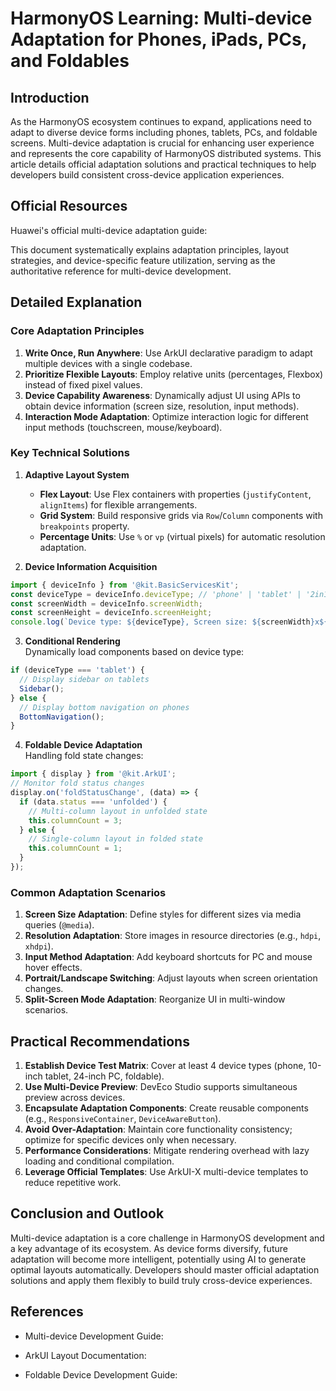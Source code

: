 # HarmonyOS Learning: Multi-device Adaptation for Phones, iPads, PCs, and Foldables

## Introduction
As the HarmonyOS ecosystem continues to expand, applications need to adapt to diverse device forms including phones, tablets, PCs, and foldable screens. Multi-device adaptation is crucial for enhancing user experience and represents the core capability of HarmonyOS distributed systems. This article details official adaptation solutions and practical techniques to help developers build consistent cross-device application experiences.

## Official Resources
Huawei's official multi-device adaptation guide:

This document systematically explains adaptation principles, layout strategies, and device-specific feature utilization, serving as the authoritative reference for multi-device development.

## Detailed Explanation
### Core Adaptation Principles
1. **Write Once, Run Anywhere**: Use ArkUI declarative paradigm to adapt multiple devices with a single codebase.
2. **Prioritize Flexible Layouts**: Employ relative units (percentages, Flexbox) instead of fixed pixel values.
3. **Device Capability Awareness**: Dynamically adjust UI using APIs to obtain device information (screen size, resolution, input methods).
4. **Interaction Mode Adaptation**: Optimize interaction logic for different input methods (touchscreen, mouse/keyboard).

### Key Technical Solutions
1. **Adaptive Layout System**
    - **Flex Layout**: Use Flex containers with properties (`justifyContent`, `alignItems`) for flexible arrangements.
    - **Grid System**: Build responsive grids via `Row`/`Column` components with `breakpoints` property.
    - **Percentage Units**: Use `%` or `vp` (virtual pixels) for automatic resolution adaptation.

2. **Device Information Acquisition**
```typescript
import { deviceInfo } from '@kit.BasicServicesKit';
const deviceType = deviceInfo.deviceType; // 'phone' | 'tablet' | '2in1'
const screenWidth = deviceInfo.screenWidth;
const screenHeight = deviceInfo.screenHeight;
console.log(`Device type: ${deviceType}, Screen size: ${screenWidth}x${screenHeight}`);
```

3. **Conditional Rendering**  
   Dynamically load components based on device type:
```typescript
if (deviceType === 'tablet') {
  // Display sidebar on tablets
  Sidebar();
} else {
  // Display bottom navigation on phones
  BottomNavigation();
}
```

4. **Foldable Device Adaptation**  
   Handling fold state changes:
```typescript
import { display } from '@kit.ArkUI';
// Monitor fold status changes
display.on('foldStatusChange', (data) => {
  if (data.status === 'unfolded') {
    // Multi-column layout in unfolded state
    this.columnCount = 3;
  } else {
    // Single-column layout in folded state
    this.columnCount = 1;
  }
});
```

### Common Adaptation Scenarios
1. **Screen Size Adaptation**: Define styles for different sizes via media queries (`@media`).
2. **Resolution Adaptation**: Store images in resource directories (e.g., `hdpi`, `xhdpi`).
3. **Input Method Adaptation**: Add keyboard shortcuts for PC and mouse hover effects.
4. **Portrait/Landscape Switching**: Adjust layouts when screen orientation changes.
5. **Split-Screen Mode Adaptation**: Reorganize UI in multi-window scenarios.

## Practical Recommendations
1. **Establish Device Test Matrix**: Cover at least 4 device types (phone, 10-inch tablet, 24-inch PC, foldable).
2. **Use Multi-Device Preview**: DevEco Studio supports simultaneous preview across devices.
3. **Encapsulate Adaptation Components**: Create reusable components (e.g., `ResponsiveContainer`, `DeviceAwareButton`).
4. **Avoid Over-Adaptation**: Maintain core functionality consistency; optimize for specific devices only when necessary.
5. **Performance Considerations**: Mitigate rendering overhead with lazy loading and conditional compilation.
6. **Leverage Official Templates**: Use ArkUI-X multi-device templates to reduce repetitive work.

## Conclusion and Outlook
Multi-device adaptation is a core challenge in HarmonyOS development and a key advantage of its ecosystem. As device forms diversify, future adaptation will become more intelligent, potentially using AI to generate optimal layouts automatically. Developers should master official adaptation solutions and apply them flexibly to build truly cross-device experiences.

## References
- Multi-device Development Guide:

- ArkUI Layout Documentation:

- Foldable Device Development Guide: